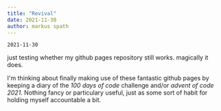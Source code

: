 ```yaml
---
title: "Revival"
date: 2021-11-30
author: markus spath
---
```


`2021-11-30`

just testing whether my github pages repository still works. magically it does.

I'm thinking about finally making use of these fantastic github pages by keeping a diary of the _100 days of code_ challenge and/or _advent of code 2021_. Nothing fancy or particulary useful, just as some sort of habit for holding myself accountable a bit.
